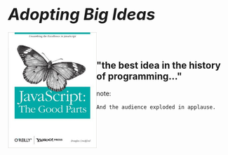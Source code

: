 # <em style="font-size: 130%">Adopting Big Ideas</em>

<img src="./img/the-good-parts.jpg" width="40%" style="float: left" />
<br><br>
<h2>"the best idea in the history of programming..."</h2>

note:

    And the audience exploded in applause.

